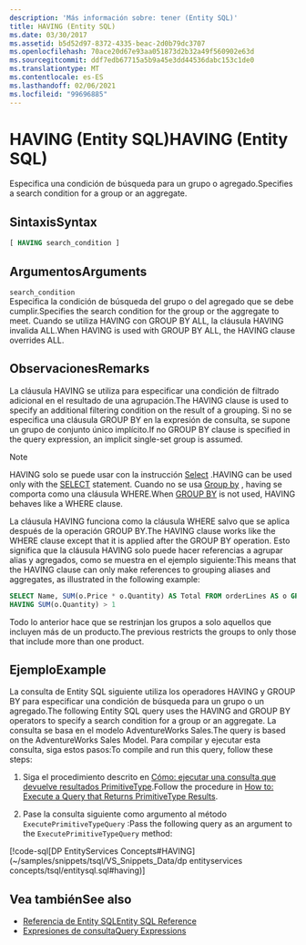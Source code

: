 ```yaml
---
description: 'Más información sobre: tener (Entity SQL)'
title: HAVING (Entity SQL)
ms.date: 03/30/2017
ms.assetid: b5d52d97-8372-4335-beac-2d0b79dc3707
ms.openlocfilehash: 70ace20d67e93aa051873d2b32a49f560902e63d
ms.sourcegitcommit: ddf7edb67715a5b9a45e3dd44536dabc153c1de0
ms.translationtype: MT
ms.contentlocale: es-ES
ms.lasthandoff: 02/06/2021
ms.locfileid: "99696885"
---
```

# <a name="having-entity-sql"></a><span data-ttu-id="cb419-103">HAVING (Entity SQL)</span><span class="sxs-lookup"><span data-stu-id="cb419-103">HAVING (Entity SQL)</span></span>

<span data-ttu-id="cb419-104">Especifica una condición de búsqueda para un grupo o agregado.</span><span class="sxs-lookup"><span data-stu-id="cb419-104">Specifies a search condition for a group or an aggregate.</span></span>  
  
## <a name="syntax"></a><span data-ttu-id="cb419-105">Sintaxis</span><span class="sxs-lookup"><span data-stu-id="cb419-105">Syntax</span></span>  
  
```sql  
[ HAVING search_condition ]  
```  
  
## <a name="arguments"></a><span data-ttu-id="cb419-106">Argumentos</span><span class="sxs-lookup"><span data-stu-id="cb419-106">Arguments</span></span>  

 `search_condition`  
 <span data-ttu-id="cb419-107">Especifica la condición de búsqueda del grupo o del agregado que se debe cumplir.</span><span class="sxs-lookup"><span data-stu-id="cb419-107">Specifies the search condition for the group or the aggregate to meet.</span></span> <span data-ttu-id="cb419-108">Cuando se utiliza HAVING con GROUP BY ALL, la cláusula HAVING invalida ALL.</span><span class="sxs-lookup"><span data-stu-id="cb419-108">When HAVING is used with GROUP BY ALL, the HAVING clause overrides ALL.</span></span>  
  
## <a name="remarks"></a><span data-ttu-id="cb419-109">Observaciones</span><span class="sxs-lookup"><span data-stu-id="cb419-109">Remarks</span></span>  

 <span data-ttu-id="cb419-110">La cláusula HAVING se utiliza para especificar una condición de filtrado adicional en el resultado de una agrupación.</span><span class="sxs-lookup"><span data-stu-id="cb419-110">The HAVING clause is used to specify an additional filtering condition on the result of a grouping.</span></span> <span data-ttu-id="cb419-111">Si no se especifica una cláusula GROUP BY en la expresión de consulta, se supone un grupo de conjunto único implícito.</span><span class="sxs-lookup"><span data-stu-id="cb419-111">If no GROUP BY clause is specified in the query expression, an implicit single-set group is assumed.</span></span>  
  
> [!NOTE]
> <span data-ttu-id="cb419-112">HAVING solo se puede usar con la instrucción [Select](select-entity-sql.md) .</span><span class="sxs-lookup"><span data-stu-id="cb419-112">HAVING can be used only with the [SELECT](select-entity-sql.md) statement.</span></span> <span data-ttu-id="cb419-113">Cuando no se usa [Group by](group-by-entity-sql.md) , having se comporta como una cláusula WHERE.</span><span class="sxs-lookup"><span data-stu-id="cb419-113">When [GROUP BY](group-by-entity-sql.md) is not used, HAVING behaves like a WHERE clause.</span></span>  
  
<span data-ttu-id="cb419-114">La cláusula HAVING funciona como la cláusula WHERE salvo que se aplica después de la operación GROUP BY.</span><span class="sxs-lookup"><span data-stu-id="cb419-114">The HAVING clause works like the WHERE clause except that it is applied after the GROUP BY operation.</span></span> <span data-ttu-id="cb419-115">Esto significa que la cláusula HAVING solo puede hacer referencias a agrupar alias y agregados, como se muestra en el ejemplo siguiente:</span><span class="sxs-lookup"><span data-stu-id="cb419-115">This means that the HAVING clause can only make references to grouping aliases and aggregates, as illustrated in the following example:</span></span>
  
```sql  
SELECT Name, SUM(o.Price * o.Quantity) AS Total FROM orderLines AS o GROUP BY o.Product AS Name  
HAVING SUM(o.Quantity) > 1  
```  
  
 <span data-ttu-id="cb419-116">Todo lo anterior hace que se restrinjan los grupos a solo aquellos que incluyen más de un producto.</span><span class="sxs-lookup"><span data-stu-id="cb419-116">The previous restricts the groups to only those that include more than one product.</span></span>  
  
## <a name="example"></a><span data-ttu-id="cb419-117">Ejemplo</span><span class="sxs-lookup"><span data-stu-id="cb419-117">Example</span></span>  

 <span data-ttu-id="cb419-118">La consulta de Entity SQL siguiente utiliza los operadores HAVING y GROUP BY para especificar una condición de búsqueda para un grupo o un agregado.</span><span class="sxs-lookup"><span data-stu-id="cb419-118">The following Entity SQL query uses the HAVING and GROUP BY operators to specify a search condition for a group or an aggregate.</span></span> <span data-ttu-id="cb419-119">La consulta se basa en el modelo AdventureWorks Sales.</span><span class="sxs-lookup"><span data-stu-id="cb419-119">The query is based on the AdventureWorks Sales Model.</span></span> <span data-ttu-id="cb419-120">Para compilar y ejecutar esta consulta, siga estos pasos:</span><span class="sxs-lookup"><span data-stu-id="cb419-120">To compile and run this query, follow these steps:</span></span>  
  
1. <span data-ttu-id="cb419-121">Siga el procedimiento descrito en [Cómo: ejecutar una consulta que devuelve resultados PrimitiveType](../how-to-execute-a-query-that-returns-primitivetype-results.md).</span><span class="sxs-lookup"><span data-stu-id="cb419-121">Follow the procedure in [How to: Execute a Query that Returns PrimitiveType Results](../how-to-execute-a-query-that-returns-primitivetype-results.md).</span></span>  
  
2. <span data-ttu-id="cb419-122">Pase la consulta siguiente como argumento al método `ExecutePrimitiveTypeQuery` :</span><span class="sxs-lookup"><span data-stu-id="cb419-122">Pass the following query as an argument to the `ExecutePrimitiveTypeQuery` method:</span></span>  
  
 [!code-sql[DP EntityServices Concepts#HAVING](~/samples/snippets/tsql/VS_Snippets_Data/dp entityservices concepts/tsql/entitysql.sql#having)]  
  
## <a name="see-also"></a><span data-ttu-id="cb419-123">Vea también</span><span class="sxs-lookup"><span data-stu-id="cb419-123">See also</span></span>

- [<span data-ttu-id="cb419-124">Referencia de Entity SQL</span><span class="sxs-lookup"><span data-stu-id="cb419-124">Entity SQL Reference</span></span>](entity-sql-reference.md)
- [<span data-ttu-id="cb419-125">Expresiones de consulta</span><span class="sxs-lookup"><span data-stu-id="cb419-125">Query Expressions</span></span>](query-expressions-entity-sql.md)

